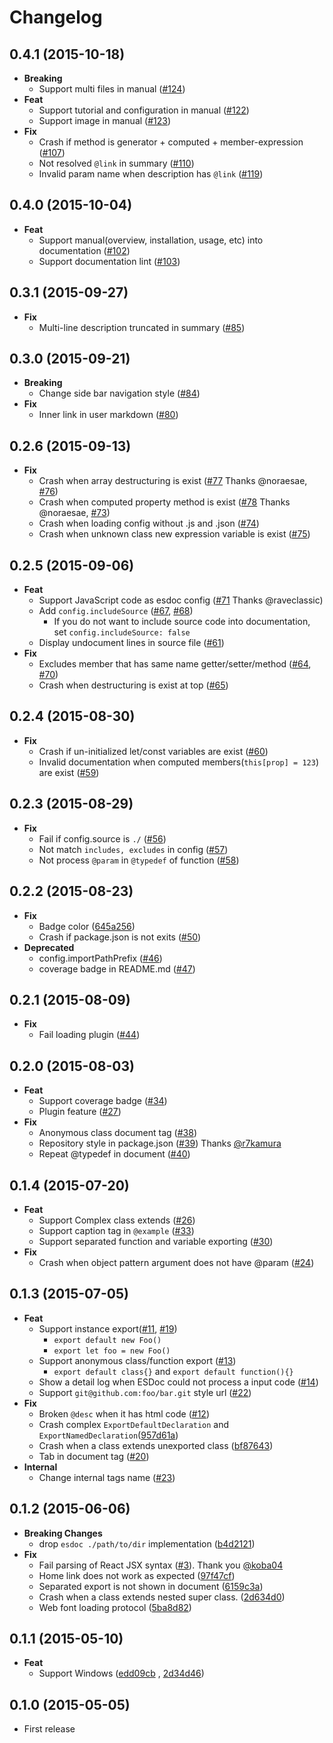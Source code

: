 # Changelog

## 0.4.1 (2015-10-18)
- **Breaking**
  - Support multi files in manual ([#124](https://github.com/esdoc/esdoc/issues/124))
- **Feat**
  - Support tutorial and configuration in manual ([#122](https://github.com/esdoc/esdoc/issues/122))
  - Support image in manual ([#123](https://github.com/esdoc/esdoc/issues/123))
- **Fix**
  - Crash if method is generator + computed + member-expression ([#107](https://github.com/esdoc/esdoc/issues/107))
  - Not resolved ``@link`` in summary ([#110](https://github.com/esdoc/esdoc/issues/110))
  - Invalid param name when description has ``@link`` ([#119](https://github.com/esdoc/esdoc/issues/119))

## 0.4.0 (2015-10-04)
- **Feat**
  - Support manual(overview, installation, usage, etc) into documentation ([#102](https://github.com/esdoc/esdoc/issues/102))
  - Support documentation lint ([#103](https://github.com/esdoc/esdoc/issues/103))

## 0.3.1 (2015-09-27)
- **Fix**
  - Multi-line description truncated in summary ([#85](https://github.com/esdoc/esdoc/issues/85))

## 0.3.0 (2015-09-21)
- **Breaking**
  - Change side bar navigation style ([#84](https://github.com/esdoc/esdoc/issues/84))
- **Fix**
  - Inner link in user markdown ([#80](https://github.com/esdoc/esdoc/issues/80))

## 0.2.6 (2015-09-13)
- **Fix**
  - Crash when array destructuring is exist ([#77](https://github.com/esdoc/esdoc/pull/77) Thanks @noraesae, [#76](https://github.com/esdoc/esdoc/issues/76))
  - Crash when computed property method is exist ([#78](https://github.com/esdoc/esdoc/pull/78) Thanks @noraesae, [#73](https://github.com/esdoc/esdoc/issues/73))
  - Crash when loading config without .js and .json ([#74](https://github.com/esdoc/esdoc/issues/74))
  - Crash when unknown class new expression variable is exist ([#75](https://github.com/esdoc/esdoc/issues/75))

## 0.2.5 (2015-09-06)
- **Feat**
  - Support JavaScript code as esdoc config ([#71](https://github.com/esdoc/esdoc/pull/71) Thanks @raveclassic)
  - Add ``config.includeSource`` ([#67](https://github.com/esdoc/esdoc/issues/67), [#68](https://github.com/esdoc/esdoc/issues/68))
    - If you do not want to include source code into documentation, set ``config.includeSource: false``
  - Display undocument lines in source file ([#61](https://github.com/esdoc/esdoc/issues/61))
- **Fix**
  - Excludes member that has same name getter/setter/method ([#64](https://github.com/esdoc/esdoc/issues/64), [#70](https://github.com/esdoc/esdoc/issues/70))
  - Crash when destructuring is exist at top ([#65](https://github.com/esdoc/esdoc/issues/65))

## 0.2.4 (2015-08-30)
- **Fix**
  - Crash if un-initialized let/const variables are exist ([#60](https://github.com/esdoc/esdoc/issues/60))
  - Invalid documentation when computed members(``this[prop] = 123``) are exist ([#59](https://github.com/esdoc/esdoc/issues/59))

## 0.2.3 (2015-08-29)
- **Fix**
  - Fail if config.source is ``./`` ([#56](https://github.com/esdoc/esdoc/issues/56))
  - Not match ``includes, excludes`` in config ([#57](https://github.com/esdoc/esdoc/issues/57))
  - Not process ``@param`` in ``@typedef`` of function ([#58](https://github.com/esdoc/esdoc/issues/58))

## 0.2.2 (2015-08-23)
- **Fix**
  - Badge color ([645a256](https://github.com/esdoc/esdoc/commit/645a2569c4d814a0a494d3759d2b3be47c68f25f))
  - Crash if package.json is not exits ([#50](https://github.com/esdoc/esdoc/issues/50))
- **Deprecated**
  - config.importPathPrefix ([#46](https://github.com/esdoc/esdoc/issues/46))
  - coverage badge in README.md ([#47](https://github.com/esdoc/esdoc/issues/47))

## 0.2.1 (2015-08-09)
- **Fix**
  - Fail loading plugin ([#44](https://github.com/esdoc/esdoc/issues/44))

## 0.2.0 (2015-08-03)
- **Feat**
  - Support coverage badge ([#34](https://github.com/h13i32maru/esdoc/issues/34))
  - Plugin feature ([#27](https://github.com/h13i32maru/esdoc/issues/27))
- **Fix**
  - Anonymous class document tag ([#38](https://github.com/h13i32maru/esdoc/issues/38))
  - Repository style in package.json ([#39](https://github.com/esdoc/esdoc/pull/39)) Thanks [@r7kamura](https://github.com/r7kamura)
  - Repeat @typedef in document ([#40](https://github.com/esdoc/esdoc/issues/40))

## 0.1.4 (2015-07-20)
- **Feat**
  - Support Complex class extends ([#26](https://github.com/h13i32maru/esdoc/issues/26))
  - Support caption tag in ``@example`` ([#33](https://github.com/h13i32maru/esdoc/issues/33))
  - Support separated function and variable exporting ([#30](https://github.com/h13i32maru/esdoc/issues/30))
- **Fix**
  - Crash when object pattern argument does not have @param ([#24](https://github.com/h13i32maru/esdoc/issues/24))

## 0.1.3 (2015-07-05)
- **Feat**
  - Support instance export([#11](https://github.com/h13i32maru/esdoc/issues/11), [#19](https://github.com/h13i32maru/esdoc/issues/19))
    - ``export default new Foo()``
    - ``export let foo = new Foo()``
  - Support anonymous class/function export ([#13](https://github.com/h13i32maru/esdoc/issues/13))
    - ``export default class{}`` and ``export default function(){}``
  - Show a detail log when ESDoc could not process a input code ([#14](https://github.com/h13i32maru/esdoc/issues/14))
  - Support ``git@github.com:foo/bar.git`` style url ([#22](https://github.com/h13i32maru/esdoc/issues/22))
- **Fix**
  - Broken ``@desc`` when it has html code ([#12](https://github.com/h13i32maru/esdoc/issues/12))
  - Crash complex ``ExportDefaultDeclaration`` and ``ExportNamedDeclaration``([957d61a](https://github.com/h13i32maru/esdoc/commit/957d61a8febb4fe3dda4d65bae8dc1cbc210250c))
  - Crash when a class extends unexported class ([bf87643](https://github.com/h13i32maru/esdoc/commit/bf876430c49937932b2ba07602363b6927f211cc))
  - Tab in document tag ([#20](https://github.com/h13i32maru/esdoc/pull/20))
- **Internal**
  - Change internal tags name ([#23](https://github.com/h13i32maru/esdoc/issues/23))

## 0.1.2 (2015-06-06)
- **Breaking Changes**
  - drop `esdoc ./path/to/dir` implementation ([b4d2121](https://github.com/h13i32maru/esdoc/commit/b4d21219221b8307a155fdee85e2ed5fed9c4429))
- **Fix**
  - Fail parsing of React JSX syntax ([#3](https://github.com/h13i32maru/esdoc/pull/3)). Thank you [@koba04](https://github.com/koba04)
  - Home link does not work as expected ([97f47cf](https://github.com/h13i32maru/esdoc/commit/97f47cf8a8e90cdd6066417fbe9ce835e8a370c8))
  - Separated export is not shown in document ([6159c3a](https://github.com/h13i32maru/esdoc/commit/6159c3ad28f5c0736d2a2c22f39c94e2e1b6de61))
  - Crash when a class extends nested super class. ([2d634d0](https://github.com/h13i32maru/esdoc/commit/2d634d06f7a9475e92fae5c0773dfae579b5b314))
  - Web font loading protocol ([5ba8d82](https://github.com/h13i32maru/esdoc/commit/5ba8d82684d84a498e5285c929bbfcccc5ca6013))

## 0.1.1 (2015-05-10)
- **Feat**
  - Support Windows ([edd09cb](https://github.com/h13i32maru/esdoc/commit/edd09cbdf5f4032aa59a5e6e59ab62727475a61a) , [2d34d46](https://github.com/h13i32maru/esdoc/commit/2d34d464f4584820450041bff2e64888b08b5aad))

## 0.1.0 (2015-05-05)
- First release
